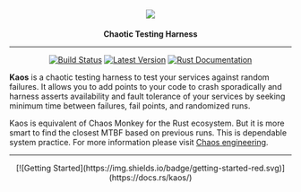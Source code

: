 <h1 align="center">
    <img src="https://github.com/vertexclique/kaos/raw/master/img/chaos.png"/>
</h1>
<div align="center">
 <strong>
   Chaotic Testing Harness
 </strong>
<hr>

[![Build Status](https://github.com/vertexclique/cuneiform/workflows/CI/badge.svg)](https://github.com/vertexclique/kaos/actions)
[![Latest Version](https://img.shields.io/crates/v/kaos.svg)](https://crates.io/crates/kaos)
[![Rust Documentation](https://img.shields.io/badge/api-rustdoc-blue.svg)](https://docs.rs/kaos/)
</div>

**Kaos** is a chaotic testing harness to test your services against random failures. It allows you to add points to your code to crash sporadically and harness asserts availability and fault tolerance of your services by seeking minimum time between failures, fail points, and randomized runs.

Kaos is equivalent of Chaos Monkey for the Rust ecosystem. But it is more smart to find the closest MTBF based on previous runs. This is dependable system practice. For more information please visit [Chaos engineering](https://en.wikipedia.org/wiki/Chaos_engineering).

<div align="center">
  <hr>
  [![Getting Started](https://img.shields.io/badge/getting-started-red.svg)](https://docs.rs/kaos/)
</div>
